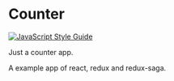 Counter
====

[![JavaScript Style Guide](https://cdn.rawgit.com/feross/standard/master/badge.svg)](https://github.com/feross/standard)

Just a counter app.

A example app of react, redux and redux-saga.